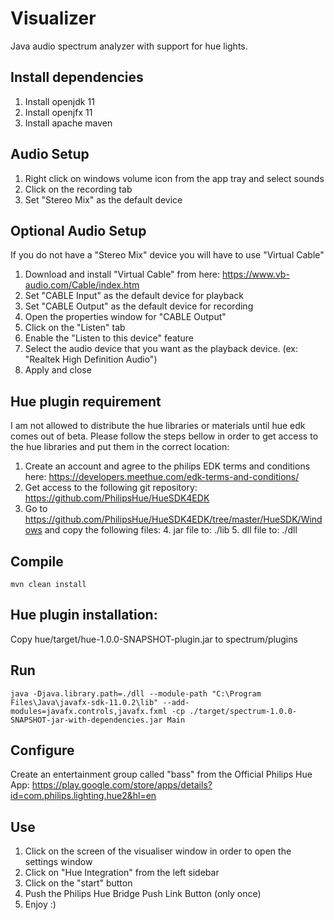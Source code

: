 # Visualizer
Java audio spectrum analyzer with support for hue lights.

## Install dependencies
1. Install openjdk 11
2. Install openjfx 11
3. Install apache maven

## Audio Setup
1. Right click on windows volume icon from the app tray and select sounds
2. Click on the recording tab
3. Set "Stereo Mix" as the default device

## Optional Audio Setup
If you do not have a "Stereo Mix" device you will have to use "Virtual Cable"
1. Download and install "Virtual Cable" from here: https://www.vb-audio.com/Cable/index.htm
2. Set "CABLE Input" as the default device for playback
3. Set "CABLE Output" as the default device for recording
4. Open the properties window for "CABLE Output"
5. Click on the "Listen" tab
6. Enable the "Listen to this device" feature
7. Select the audio device that you want as the playback device. (ex: "Realtek High Definition Audio")
8. Apply and close

## Hue plugin requirement
I am not allowed to distribute the hue libraries or materials until hue edk comes out of beta.
Please follow the steps bellow in order to get access to the hue libraries and put them in the correct location:
1. Create an account and agree to the philips EDK terms and conditions here: https://developers.meethue.com/edk-terms-and-conditions/
2. Get access to the following git repository: https://github.com/PhilipsHue/HueSDK4EDK
3. Go to https://github.com/PhilipsHue/HueSDK4EDK/tree/master/HueSDK/Windows and copy the following files:
    4. jar file to: ./lib
    5. dll file to: ./dll 

## Compile
`mvn clean install`

## Hue plugin installation:
Copy hue/target/hue-1.0.0-SNAPSHOT-plugin.jar to spectrum/plugins

## Run
`java -Djava.library.path=./dll --module-path "C:\Program Files\Java\javafx-sdk-11.0.2\lib" --add-modules=javafx.controls,javafx.fxml -cp ./target/spectrum-1.0.0-SNAPSHOT-jar-with-dependencies.jar Main`

## Configure
Create an entertainment group called "bass" from the Official Philips Hue App: https://play.google.com/store/apps/details?id=com.philips.lighting.hue2&hl=en

## Use
1. Click on the screen of the visualiser window in order to open the settings window
2. Click on "Hue Integration" from the left sidebar
3. Click on the "start" button
4. Push the Philips Hue Bridge Push Link Button (only once)
5. Enjoy :)